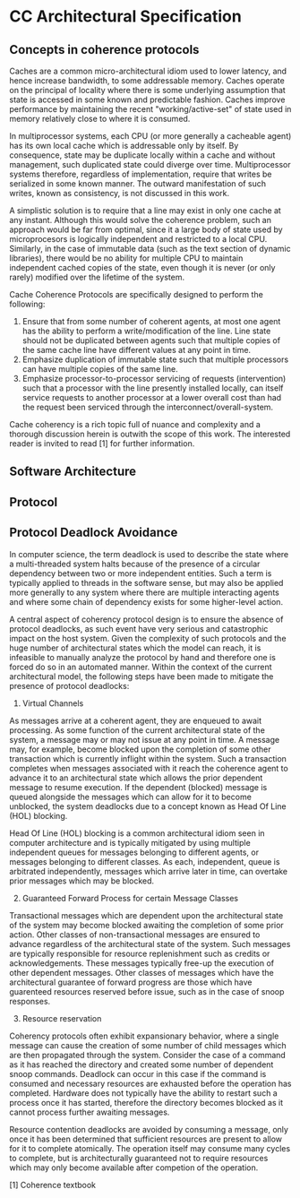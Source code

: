 # CC Architectural Specification

## Concepts in coherence protocols

Caches are a common micro-architectural idiom used to lower latency,
and hence increase bandwidth, to some addressable memory. Caches
operate on the principal of locality where there is some underlying
assumption that state is accessed in some known and predictable
fashion. Caches improve performance by maintaining the recent
"working/active-set" of state used in memory relatively close to where
it is consumed.

In multiprocessor systems, each CPU (or more generally a cacheable
agent) has its own local cache which is addressable only by itself. By
consequence, state may be duplicate locally within a cache and without
management, such duplicated state could diverge over
time. Multiprocessor systems therefore, regardless of implementation,
require that writes be serialized in some known manner. The outward
manifestation of such writes, known as consistency, is not discussed
in this work.

A simplistic solution is to require that a line may exist in only one
cache at any instant. Although this would solve the coherence problem,
such an approach would be far from optimal, since it a large body of
state used by microprocesors is logically independent and restricted
to a local CPU. Similarly, in the case of immutable data (such as the
text section of dynamic libraries), there would be no ability for
multiple CPU to maintain independent cached copies of the state, even
though it is never (or only rarely) modified over the lifetime of the
system.

Cache Coherence Protocols are specifically designed to perform the
following:

1. Ensure that from some number of coherent agents, at most one agent
   has the ability to perform a write/modification of the line. Line
   state should not be duplicated between agents such that multiple
   copies of the same cache line have different values at any point in
   time.
2. Emphasize duplication of immutable state such that multiple
   processors can have multiple copies of the same line.
3. Emphasize processor-to-processor servicing of requests
   (intervention) such that a processor with the line presently
   installed locally, can itself service requests to another processor
   at a lower overall cost than had the request been serviced through
   the interconnect/overall-system.

Cache coherency is a rich topic full of nuance and complexity and a
thorough discussion herein is outwith the scope of this work. The
interested reader is invited to read [1] for further information.

## Software Architecture



## Protocol

## Protocol Deadlock Avoidance

In computer science, the term deadlock is used to describe the state
where a multi-threaded system halts because of the presence of a
circular dependency between two or more independent entities. Such a
term is typically applied to threads in the software sense, but may
also be applied more generally to any system where there are multiple
interacting agents and where some chain of dependency exists for some
higher-level action.

A central aspect of coherency protocol design is to ensure the absence
of protocol deadlocks, as such event have very serious and
catastrophic impact on the host system. Given the complexity of such
protocols and the huge number of architectural states which the model
can reach, it is infeasible to manually analyze the protocol by hand
and therefore one is forced do so in an automated manner. Within the
context of the current architectural model, the following steps have
been made to mitigate the presence of protocol deadlocks:

1. Virtual Channels

As messages arrive at a coherent agent, they are enqueued to await
processing. As some function of the current architectural state of the
system, a message may or may not issue at any point in time. A message
may, for example, become blocked upon the completion of some other
transaction which is currently inflight within the system. Such a
transaction completes when messages associated with it reach the
coherence agent to advance it to an architectural state which allows
the prior dependent message to resume execution. If the dependent
(blocked) message is queued alongside the messages which can allow for
it to become unblocked, the system deadlocks due to a concept known as
Head Of Line (HOL) blocking.

Head Of Line (HOL) blocking is a common architectural idiom seen in
computer architecture and is typically mitigated by using multiple
independent queues for messages belonging to different agents, or
messages belonging to different classes. As each, independent, queue
is arbitrated independently, messages which arrive later in time, can
overtake prior messages which may be blocked.

2. Guaranteed Forward Process for certain Message Classes

Transactional messages which are dependent upon the architectural
state of the system may become blocked awaiting the completion of some
prior action. Other classes of non-transactional messages are ensured
to advance regardless of the architectural state of the system. Such
messages are typically responsible for resource replenishment such as
credits or acknowledgements. These messages typically free-up the
execution of other dependent messages. Other classes of messages which
have the architectural guarantee of forward progress are those which
have guarenteed resources reserved before issue, such as in the case
of snoop responses.

3. Resource reservation

Coherency protocols often exhibit expansionary behavior, where a
single message can cause the creation of some number of child messages
which are then propagated through the system. Consider the case of a
command as it has reached the directory and created some number of
dependent snoop commands. Deadlock can occur in this case if the
command is consumed and necessary resources are exhausted before the
operation has completed. Hardware does not typically have the ability
to restart such a process once it has started, therefore the directory
becomes blocked as it cannot process further awaiting messages.

Resource contention deadlocks are avoided by consuming a message, only
once it has been determined that sufficient resources are present to
allow for it to complete atomically. The operation itself may consume
many cycles to complete, but is architecturally guaranteed not to
require resources which may only become available after competion of
the operation.

[1] Coherence textbook
